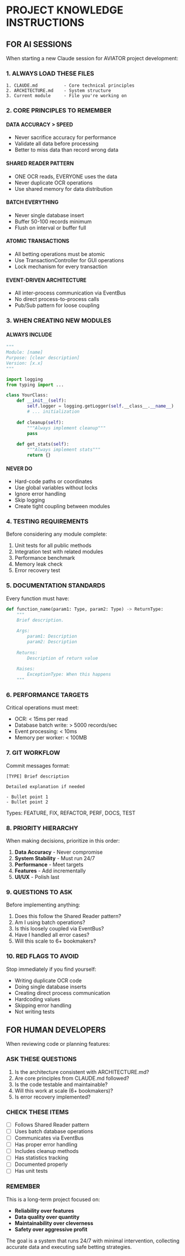 # PROJECT KNOWLEDGE INSTRUCTIONS

## FOR AI SESSIONS

When starting a new Claude session for AVIATOR project development:

### 1. ALWAYS LOAD THESE FILES
```
1. CLAUDE.md          - Core technical principles
2. ARCHITECTURE.md    - System structure
3. Current module     - File you're working on
```

### 2. CORE PRINCIPLES TO REMEMBER

#### DATA ACCURACY > SPEED
- Never sacrifice accuracy for performance
- Validate all data before processing
- Better to miss data than record wrong data

#### SHARED READER PATTERN
- ONE OCR reads, EVERYONE uses the data
- Never duplicate OCR operations
- Use shared memory for data distribution

#### BATCH EVERYTHING
- Never single database insert
- Buffer 50-100 records minimum
- Flush on interval or buffer full

#### ATOMIC TRANSACTIONS
- All betting operations must be atomic
- Use TransactionController for GUI operations
- Lock mechanism for every transaction

#### EVENT-DRIVEN ARCHITECTURE
- All inter-process communication via EventBus
- No direct process-to-process calls
- Pub/Sub pattern for loose coupling

### 3. WHEN CREATING NEW MODULES

#### ALWAYS INCLUDE
```python
"""
Module: [name]
Purpose: [clear description]
Version: [x.x]
"""

import logging
from typing import ...

class YourClass:
    def __init__(self):
        self.logger = logging.getLogger(self.__class__.__name__)
        # ... initialization
        
    def cleanup(self):
        """Always implement cleanup"""
        pass
        
    def get_stats(self):
        """Always implement stats"""
        return {}
```

#### NEVER DO
- Hard-code paths or coordinates
- Use global variables without locks
- Ignore error handling
- Skip logging
- Create tight coupling between modules

### 4. TESTING REQUIREMENTS

Before considering any module complete:
1. Unit tests for all public methods
2. Integration test with related modules
3. Performance benchmark
4. Memory leak check
5. Error recovery test

### 5. DOCUMENTATION STANDARDS

Every function must have:
```python
def function_name(param1: Type, param2: Type) -> ReturnType:
    """
    Brief description.
    
    Args:
        param1: Description
        param2: Description
        
    Returns:
        Description of return value
        
    Raises:
        ExceptionType: When this happens
    """
```

### 6. PERFORMANCE TARGETS

Critical operations must meet:
- OCR: < 15ms per read
- Database batch write: > 5000 records/sec
- Event processing: < 10ms
- Memory per worker: < 100MB

### 7. GIT WORKFLOW

Commit messages format:
```
[TYPE] Brief description

Detailed explanation if needed

- Bullet point 1
- Bullet point 2
```

Types: FEATURE, FIX, REFACTOR, PERF, DOCS, TEST

### 8. PRIORITY HIERARCHY

When making decisions, prioritize in this order:
1. **Data Accuracy** - Never compromise
2. **System Stability** - Must run 24/7
3. **Performance** - Meet targets
4. **Features** - Add incrementally
5. **UI/UX** - Polish last

### 9. QUESTIONS TO ASK

Before implementing anything:
1. Does this follow the Shared Reader pattern?
2. Am I using batch operations?
3. Is this loosely coupled via EventBus?
4. Have I handled all error cases?
5. Will this scale to 6+ bookmakers?

### 10. RED FLAGS TO AVOID

Stop immediately if you find yourself:
- Writing duplicate OCR code
- Doing single database inserts
- Creating direct process communication
- Hardcoding values
- Skipping error handling
- Not writing tests

## FOR HUMAN DEVELOPERS

When reviewing code or planning features:

### ASK THESE QUESTIONS
1. Is the architecture consistent with ARCHITECTURE.md?
2. Are core principles from CLAUDE.md followed?
3. Is the code testable and maintainable?
4. Will this work at scale (6+ bookmakers)?
5. Is error recovery implemented?

### CHECK THESE ITEMS
- [ ] Follows Shared Reader pattern
- [ ] Uses batch database operations
- [ ] Communicates via EventBus
- [ ] Has proper error handling
- [ ] Includes cleanup methods
- [ ] Has statistics tracking
- [ ] Documented properly
- [ ] Has unit tests

### REMEMBER
This is a long-term project focused on:
- **Reliability over features**
- **Data quality over quantity**  
- **Maintainability over cleverness**
- **Safety over aggressive profit**

The goal is a system that runs 24/7 with minimal intervention, collecting accurate data and executing safe betting strategies.